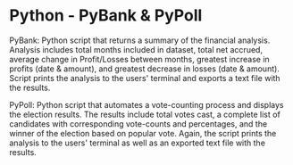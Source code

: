 # Python - PyBank & PyPoll

PyBank:
Python script that returns a summary of the financial analysis. Analysis includes total months included in dataset, total net accrued, average change in Profit/Losses between months, greatest increase in profits (date & amount), and greatest decrease in losses (date & amount). Script prints the analysis to the users' terminal and exports a text file with the results. 


PyPoll:
Python script that automates a vote-counting process and displays the election results. The results include total votes cast, a complete list of candidates with corresponding vote-counts and percentages, and the winner of the election based on popular vote. Again, the script prints the analysis to the users' terminal as well as an exported text file with the results. 

